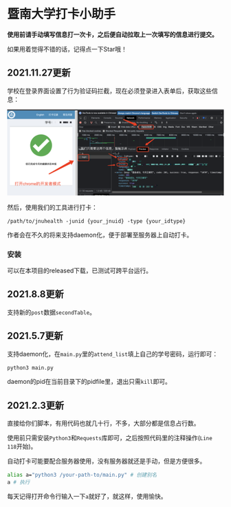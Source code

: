 # 暨南大学打卡小助手

**使用前请手动填写信息打一次卡，之后便自动拉取上一次填写的信息进行提交。**

如果用着觉得不错的话，记得点一下Star哦！

## 2021.11.27更新

学校在登录界面设置了行为验证码拦截，现在必须登录进入表单后，获取这些信息：

![image-20211127190538286](./images/指引.png)

然后，使用我们的工具进行打卡：

```shell
/path/to/jnuhealth -junid {your_jnuid} -type {your_idtype}
```

作者会在不久的将来支持daemon化，便于部署至服务器上自动打卡。

### 安装

可以在本项目的released下载，已测试可跨平台运行。

## 2021.8.8更新

支持新的`post`数据`secondTable`。

## 2021.5.7更新

支持daemon化，在`main.py`里的`attend_list`填上自己的学号密码，运行即可：

```bash
python3 main.py
```

daemon的pid在当前目录下的pidfile里，退出只需`kill`即可。

## 2021.2.3更新

直接给你们脚本，有用代码也就几十行，不多，大部分都是信息占行数。

使用前只需安装`Python3`和`Requests`库即可，之后按照代码里的注释操作(`Line 118`开始)。

自动打卡可能要配合服务器使用，没有服务器就还是手动，但是方便很多。

```bash
alias a="python3 /your-path-to/main.py" # 创建别名
a # 执行
```

每天记得打开命令行输入一下`a`就好了，就这样，使用愉快。
